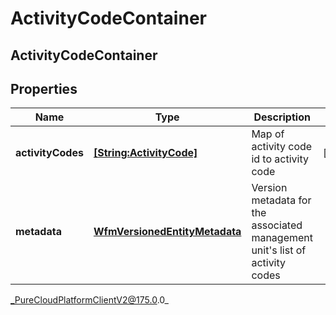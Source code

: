 # ActivityCodeContainer

## ActivityCodeContainer

## Properties

|Name | Type | Description | Notes|
|------------ | ------------- | ------------- | -------------|
| **activityCodes** | [**[String:ActivityCode]**](ActivityCode) | Map of activity code id to activity code | [optional] |
| **metadata** | [**WfmVersionedEntityMetadata**](WfmVersionedEntityMetadata) | Version metadata for the associated management unit&#39;s list of activity codes | |



_PureCloudPlatformClientV2@175.0.0_
